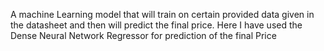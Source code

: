 A machine Learning model that will train on certain provided data given in the datasheet and then will predict 
the final price.
Here I have used the Dense Neural Network Regressor for prediction of the final Price
